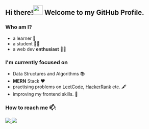 ## Hi there!<img src="https://github.com/TheDudeThatCode/TheDudeThatCode/blob/master/Assets/Hi.gif" width="30px"> Welcome to my GitHub Profile.

### Who am I?

* a learner 🌱
* a student 👨‍🎓
* a web dev **enthusiast** 🧑‍💻

### I'm currently focused on

- Data Structures and Algorithms 📚
- **MERN** Stack ❤️
- practising problems on [LeetCode](https://leetcode.com/), [HackerRank](https://www.hackerrank.com/) etc. 🖋️
- improving my frontend skills. 💪

### How to reach me 📫: 

<a href="mailto:gouravguptagg02@gmail.com">
<img src="https://img.shields.io/badge/Gmail-D14836?style=for-the-badge&logo=gmail&logoColor=white">
</a>
<a href="https://www.linkedin.com/in/gouravgupta02/">
<img src="https://img.shields.io/badge/LinkedIn-0077B5?style=for-the-badge&logo=linkedin&logoColor=white">
</a>

<!--
**gouravgupta02/gouravgupta02** is a ✨ _special_ ✨ repository because its `README.md` (this file) appears on your GitHub profile.

Here are some ideas to get you started:

- 🔭 I’m currently working on ...
- 🌱 I’m currently learning ...
- 👯 I’m looking to collaborate on ...
- 🤔 I’m looking for help with ...
- 💬 Ask me about ...
- 📫 How to reach me: ...
- 😄 Pronouns: ...
- ⚡ Fun fact: ...
-->
